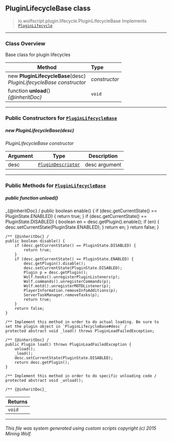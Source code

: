 ## PluginLifecycleBase __class__

>io.wolfscript.plugin.lifecycle.PluginLifecycleBase
>Implements [`PluginLifecycle`](..\PluginLifecycle.md)

---

### Class Overview

Base class for plugin lifecycles

Method | Type   
--- | :--- 
new __PluginLifecycleBase__(desc) <br> _PluginLifecycleBase constructor_ | _constructor_
 function __unload__() <br> _{@inheritDoc}_ | `void`



---

### Public Constructors for [`PluginLifecycleBase`](PluginLifecycleBase.md)

##### <a id='pluginlifecyclebase'></a>new __PluginLifecycleBase__(desc) 

_PluginLifecycleBase constructor_

Argument | Type | Description  
--- | --- | --- 
desc | [`PluginDescriptor`](..\PluginDescriptor.md) | desc argument

---

### Public Methods for [`PluginLifecycleBase`](PluginLifecycleBase.md)

##### <a id='unload'></a>public  function __unload__()

_{@inheritDoc} /
    public boolean enable() {
        if (desc.getCurrentState() == PluginState.ENABLED) {
            return true;
        }
        if (desc.getCurrentState() == PluginState.DISABLED) {
            boolean en = desc.getPlugin().enable();
            if (en) {
                desc.setCurrentState(PluginState.ENABLED);
            }
            return en;
        }
        return false;
    }

    /** {@inheritDoc} /
    public boolean disable() {
        if (desc.getCurrentState() == PluginState.DISABLED) {
            return true;
        }
        if (desc.getCurrentState() == PluginState.ENABLED) {
            desc.getPlugin().disable();
            desc.setCurrentState(PluginState.DISABLED);
            Plugin p = desc.getPlugin();
            Wolf.hooks().unregisterPluginListeners(p);
            Wolf.commands().unregisterCommands(p);
            Wolf.motd().unregisterMOTDListener(p);
            PlayerInformation.removeInfoAdditions(p);
            ServerTaskManager.removeTasks(p);
            return true;
        }
        return false;
    }

    /** Implement this method in order to do actual loading. Be sure to set the plugin object in `PluginLifecycleBase#desc` /
    protected abstract void _load() throws PluginLoadFailedException;

    /** {@inheritDoc} /
    public Plugin load() throws PluginLoadFailedException {
        unload();
        _load();
        desc.setCurrentState(PluginState.DISABLED);
        return desc.getPlugin();
    }

    /** Implement this method in order to do specific unloading code /
    protected abstract void _unload();

    /** {@inheritDoc}_

Returns | 
--- | 
`void` |


---


###### This file was system generated using custom scripts copyright (c) 2015 Mining Wolf.
	


